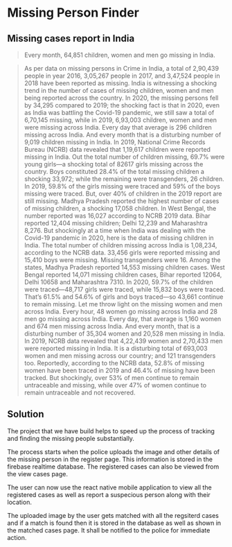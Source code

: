 # Missing Person Finder

## Missing cases report in India

>Every month, 64,851 children, women and men go missing in India.

>As per data on missing persons in Crime in India, a total of 2,90,439 people in year 2016,
3,05,267 people in 2017, and 3,47,524 people in 2018 have been reported as missing.
India is witnessing a shocking trend in the number of cases of missing children, women and men being reported across the country. In 2020, the missing persons fell by 34,295 compared to 2019; the shocking fact is that in 2020, even as India was battling the Covid-19 pandemic, we still saw a total of 6,70,145 missing, while in 2019, 6,93,003 children, women and men were missing across India.
Every day that average is 296 children missing across India. And every month that is a disturbing number of 9,019 children missing in India.
In 2019, National Crime Records Bureau (NCRB) data revealed that 1,19,617 children were reported missing in India. Out the total number of children missing, 69.7% were young girls—a shocking total of 82617 girls missing across the country. Boys constituted 28.4% of the total missing children a shocking 33,972; while the remaining were transgenders, 26 children.
In 2019, 59.8% of the girls missing were traced and 59% of the boys missing were traced. But, over 40% of children in the 2019 report are still missing. Madhya Pradesh reported the highest number of cases of missing children, a shocking 17,058 children. In West Bengal, the number reported was 16,027 according to NCRB 2019 data. Bihar reported 12,404 missing children; Delhi 12,239 and Maharashtra 8,276.
But shockingly at a time when India was dealing with the Covid-19 pandemic in 2020, here is the data of missing children in India. The total number of children missing across India is 1,08,234, according to the NCRB data. 33,456 girls were reported missing and 15,410 boys were missing. Missing transgenders were 16. Among the states, Madhya Pradesh reported 14,553 missing children cases. West Bengal reported 14,071 missing children cases, Bihar reported 12064, Delhi 10658 and Maharashtra 7310.
In 2020, 59.7% of the children were traced—48,717 girls were traced, while 15,832 boys were traced. That’s 61.5% and 54.6% of girls and boys traced—so 43,661 continue to remain missing.
Let me throw light on the missing women and men across India. Every hour, 48 women go missing across India and 28 men go missing across India. Every day, that average is 1,160 women and 674 men missing across India. And every month, that is a disturbing number of 35,304 women and 20,528 men missing in India.
In 2019, NCRB data revealed that 4,22,439 women and 2,70,433 men were reported missing in India. It is a disturbing total of 693,003 women and men missing across our country; and 121 transgenders too.
Reportedly, according to the NCRB data, 52.8% of missing women have been traced in 2019 and 46.4% of missing have been tracked. But shockingly, over 53% of men continue to remain untraceable and missing, while over 47% of women continue to remain untraceable and not recovered.

## Solution

The project that we have build helps to speed up the process of tracking and finding the missing people substantially.

The process starts when the police uploads the image and other details of the missing person in the register page. This information is stored in the firebase realtime database. The registered cases can also be viewed from the view cases page.

The user can now use the react native mobile application to view all the registered cases as well as report a suspecious person along with their location.

The uploaded image by the user gets matched with all the regsiterd cases and if a match is found then it is stored in the database as well as shown in the matched cases page. It shall be notified to the police for immediate action.

